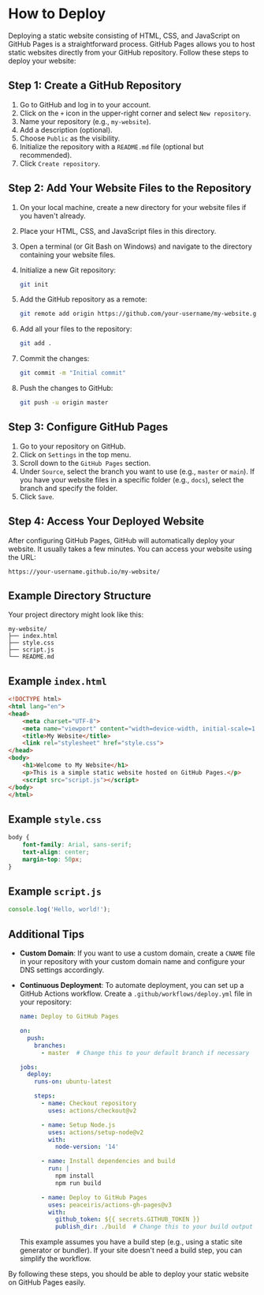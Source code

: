 # How to Deploy

Deploying a static website consisting of HTML, CSS, and JavaScript on GitHub Pages is a straightforward process. GitHub Pages allows you to host static websites directly from your GitHub repository. Follow these steps to deploy your website:

## Step 1: Create a GitHub Repository

1. Go to GitHub and log in to your account.
2. Click on the `+` icon in the upper-right corner and select `New repository`.
3. Name your repository (e.g., `my-website`).
4. Add a description (optional).
5. Choose `Public` as the visibility.
6. Initialize the repository with a `README.md` file (optional but recommended).
7. Click `Create repository`.

## Step 2: Add Your Website Files to the Repository

1. On your local machine, create a new directory for your website files if you haven't already.
2. Place your HTML, CSS, and JavaScript files in this directory.
3. Open a terminal (or Git Bash on Windows) and navigate to the directory containing your website files.
4. Initialize a new Git repository:

    ```sh
    git init
    ```

5. Add the GitHub repository as a remote:

    ```sh
    git remote add origin https://github.com/your-username/my-website.git
    ```

6. Add all your files to the repository:

    ```sh
    git add .
    ```

7. Commit the changes:

    ```sh
    git commit -m "Initial commit"
    ```

8. Push the changes to GitHub:

    ```sh
    git push -u origin master
    ```

## Step 3: Configure GitHub Pages

1. Go to your repository on GitHub.
2. Click on `Settings` in the top menu.
3. Scroll down to the `GitHub Pages` section.
4. Under `Source`, select the branch you want to use (e.g., `master` or `main`). If you have your website files in a specific folder (e.g., `docs`), select the branch and specify the folder.
5. Click `Save`.

## Step 4: Access Your Deployed Website

After configuring GitHub Pages, GitHub will automatically deploy your website. It usually takes a few minutes. You can access your website using the URL:

```
https://your-username.github.io/my-website/
```

## Example Directory Structure

Your project directory might look like this:

```
my-website/
├── index.html
├── style.css
├── script.js
└── README.md
```

## Example `index.html`

```html
<!DOCTYPE html>
<html lang="en">
<head>
    <meta charset="UTF-8">
    <meta name="viewport" content="width=device-width, initial-scale=1.0">
    <title>My Website</title>
    <link rel="stylesheet" href="style.css">
</head>
<body>
    <h1>Welcome to My Website</h1>
    <p>This is a simple static website hosted on GitHub Pages.</p>
    <script src="script.js"></script>
</body>
</html>
```

## Example `style.css`

```css
body {
    font-family: Arial, sans-serif;
    text-align: center;
    margin-top: 50px;
}
```

## Example `script.js`

```javascript
console.log('Hello, world!');
```

## Additional Tips

- **Custom Domain**: If you want to use a custom domain, create a `CNAME` file in your repository with your custom domain name and configure your DNS settings accordingly.
- **Continuous Deployment**: To automate deployment, you can set up a GitHub Actions workflow. Create a `.github/workflows/deploy.yml` file in your repository:

    ```yaml
    name: Deploy to GitHub Pages

    on:
      push:
        branches:
          - master  # Change this to your default branch if necessary

    jobs:
      deploy:
        runs-on: ubuntu-latest

        steps:
          - name: Checkout repository
            uses: actions/checkout@v2

          - name: Setup Node.js
            uses: actions/setup-node@v2
            with:
              node-version: '14'

          - name: Install dependencies and build
            run: |
              npm install
              npm run build

          - name: Deploy to GitHub Pages
            uses: peaceiris/actions-gh-pages@v3
            with:
              github_token: ${{ secrets.GITHUB_TOKEN }}
              publish_dir: ./build  # Change this to your build output directory if necessary
    ```

  This example assumes you have a build step (e.g., using a static site generator or bundler). If your site doesn't need a build step, you can simplify the workflow.

By following these steps, you should be able to deploy your static website on GitHub Pages easily.
